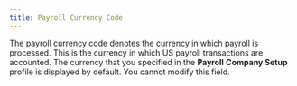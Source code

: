 ```yaml
---
title: Payroll Currency Code
---
```



The payroll currency code denotes the currency in which payroll is processed. This is the currency in which US payroll transactions are accounted. The currency that you specified in the **Payroll** **Company Setup** profile is displayed by default. You cannot modify this field.
